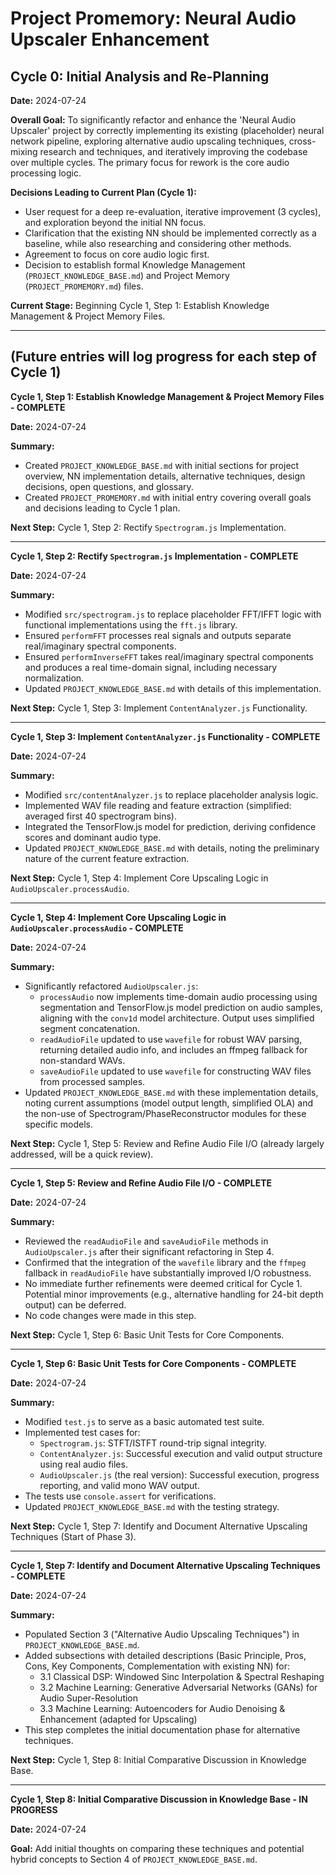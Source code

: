 # Project Promemory: Neural Audio Upscaler Enhancement

## Cycle 0: Initial Analysis and Re-Planning

**Date:** 2024-07-24

**Overall Goal:** To significantly refactor and enhance the 'Neural Audio Upscaler' project by correctly implementing its existing (placeholder) neural network pipeline, exploring alternative audio upscaling techniques, cross-mixing research and techniques, and iteratively improving the codebase over multiple cycles. The primary focus for rework is the core audio processing logic.

**Decisions Leading to Current Plan (Cycle 1):**
- User request for a deep re-evaluation, iterative improvement (3 cycles), and exploration beyond the initial NN focus.
- Clarification that the existing NN should be implemented correctly as a baseline, while also researching and considering other methods.
- Agreement to focus on core audio logic first.
- Decision to establish formal Knowledge Management (`PROJECT_KNOWLEDGE_BASE.md`) and Project Memory (`PROJECT_PROMEMORY.md`) files.

**Current Stage:** Beginning Cycle 1, Step 1: Establish Knowledge Management & Project Memory Files.

---
(Future entries will log progress for each step of Cycle 1)
---

**Cycle 1, Step 1: Establish Knowledge Management & Project Memory Files - COMPLETE**

**Date:** 2024-07-24

**Summary:**
- Created `PROJECT_KNOWLEDGE_BASE.md` with initial sections for project overview, NN implementation details, alternative techniques, design decisions, open questions, and glossary.
- Created `PROJECT_PROMEMORY.md` with initial entry covering overall goals and decisions leading to Cycle 1 plan.

**Next Step:** Cycle 1, Step 2: Rectify `Spectrogram.js` Implementation.

---

**Cycle 1, Step 2: Rectify `Spectrogram.js` Implementation - COMPLETE**

**Date:** 2024-07-24

**Summary:**
- Modified `src/spectrogram.js` to replace placeholder FFT/IFFT logic with functional implementations using the `fft.js` library.
- Ensured `performFFT` processes real signals and outputs separate real/imaginary spectral components.
- Ensured `performInverseFFT` takes real/imaginary spectral components and produces a real time-domain signal, including necessary normalization.
- Updated `PROJECT_KNOWLEDGE_BASE.md` with details of this implementation.

**Next Step:** Cycle 1, Step 3: Implement `ContentAnalyzer.js` Functionality.

---

**Cycle 1, Step 3: Implement `ContentAnalyzer.js` Functionality - COMPLETE**

**Date:** 2024-07-24

**Summary:**
- Modified `src/contentAnalyzer.js` to replace placeholder analysis logic.
- Implemented WAV file reading and feature extraction (simplified: averaged first 40 spectrogram bins).
- Integrated the TensorFlow.js model for prediction, deriving confidence scores and dominant audio type.
- Updated `PROJECT_KNOWLEDGE_BASE.md` with details, noting the preliminary nature of the current feature extraction.

**Next Step:** Cycle 1, Step 4: Implement Core Upscaling Logic in `AudioUpscaler.processAudio`.

---

**Cycle 1, Step 4: Implement Core Upscaling Logic in `AudioUpscaler.processAudio` - COMPLETE**

**Date:** 2024-07-24

**Summary:**
- Significantly refactored `AudioUpscaler.js`:
    - `processAudio` now implements time-domain audio processing using segmentation and TensorFlow.js model prediction on audio samples, aligning with the `conv1d` model architecture. Output uses simplified segment concatenation.
    - `readAudioFile` updated to use `wavefile` for robust WAV parsing, returning detailed audio info, and includes an ffmpeg fallback for non-standard WAVs.
    - `saveAudioFile` updated to use `wavefile` for constructing WAV files from processed samples.
- Updated `PROJECT_KNOWLEDGE_BASE.md` with these implementation details, noting current assumptions (model output length, simplified OLA) and the non-use of Spectrogram/PhaseReconstructor modules for these specific models.

**Next Step:** Cycle 1, Step 5: Review and Refine Audio File I/O (already largely addressed, will be a quick review).

---

**Cycle 1, Step 5: Review and Refine Audio File I/O - COMPLETE**

**Date:** 2024-07-24

**Summary:**
- Reviewed the `readAudioFile` and `saveAudioFile` methods in `AudioUpscaler.js` after their significant refactoring in Step 4.
- Confirmed that the integration of the `wavefile` library and the `ffmpeg` fallback in `readAudioFile` have substantially improved I/O robustness.
- No immediate further refinements were deemed critical for Cycle 1. Potential minor improvements (e.g., alternative handling for 24-bit depth output) can be deferred.
- No code changes were made in this step.

**Next Step:** Cycle 1, Step 6: Basic Unit Tests for Core Components.

---

**Cycle 1, Step 6: Basic Unit Tests for Core Components - COMPLETE**

**Date:** 2024-07-24

**Summary:**
- Modified `test.js` to serve as a basic automated test suite.
- Implemented test cases for:
    - `Spectrogram.js`: STFT/ISTFT round-trip signal integrity.
    - `ContentAnalyzer.js`: Successful execution and valid output structure using real audio files.
    - `AudioUpscaler.js` (the real version): Successful execution, progress reporting, and valid mono WAV output.
- The tests use `console.assert` for verifications.
- Updated `PROJECT_KNOWLEDGE_BASE.md` with the testing strategy.

**Next Step:** Cycle 1, Step 7: Identify and Document Alternative Upscaling Techniques (Start of Phase 3).

---

**Cycle 1, Step 7: Identify and Document Alternative Upscaling Techniques - COMPLETE**

**Date:** 2024-07-24

**Summary:**
- Populated Section 3 ("Alternative Audio Upscaling Techniques") in `PROJECT_KNOWLEDGE_BASE.md`.
- Added subsections with detailed descriptions (Basic Principle, Pros, Cons, Key Components, Complementation with existing NN) for:
    - 3.1 Classical DSP: Windowed Sinc Interpolation & Spectral Reshaping
    - 3.2 Machine Learning: Generative Adversarial Networks (GANs) for Audio Super-Resolution
    - 3.3 Machine Learning: Autoencoders for Audio Denoising & Enhancement (adapted for Upscaling)
- This step completes the initial documentation phase for alternative techniques.

**Next Step:** Cycle 1, Step 8: Initial Comparative Discussion in Knowledge Base.

---

**Cycle 1, Step 8: Initial Comparative Discussion in Knowledge Base - IN PROGRESS**

**Date:** 2024-07-24

**Goal:** Add initial thoughts on comparing these techniques and potential hybrid concepts to Section 4 of `PROJECT_KNOWLEDGE_BASE.md`.
